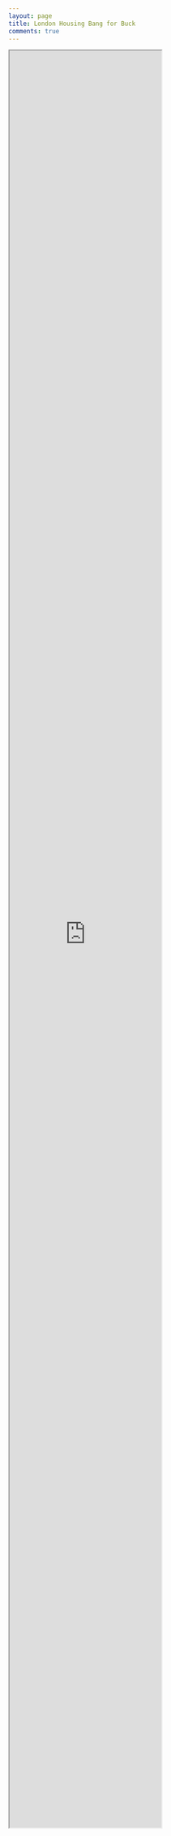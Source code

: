 ```yaml
---
layout: page
title: London Housing Bang for Buck
comments: true
---
```


<iframe style="width=750px;height:3500px;"  src="https://evanodell.shinyapps.io/london-housing-bang-buck/" ></iframe>

